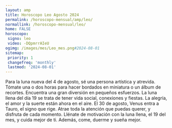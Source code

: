 ```yaml
---
layout: amp
title: Horoscopo Leo Agosto 2024 
permalink: /horoscopo-mensual/amp/leo/
normallink: /horoscopo-mensual/leo/
home: FALSE
horoscopo:
 signo: leo
 video: -DQpmrrAIeU
ogimg: /images/mes/Leo_mes.png#2024-08-01
sitemap:
 priority: 1
 changefreq: 'monthly'
 lastmod: '2024-08-01'
---
```



Para la luna nueva del 4 de agosto, sé una persona artística y atrevida. Tómate una o dos horas para hacer bordados en miniatura o un álbum de recortes. Encuentra una gran diversión en pequeños esfuerzos. La luna llena del día 19 se trata de tener vida social, conexiones y fiestas. La alegría, el amor y la suerte están ahora en el aire. El 30 de agosto, Venus entra a Tauro, el signo que rige. Atrae toda la atención que puedas querer, y disfruta de cada momento. Llénate de motivación con la luna llena, el 19 del mes, y cuida mejor de ti. Además, come, duerme y sueña mejor.